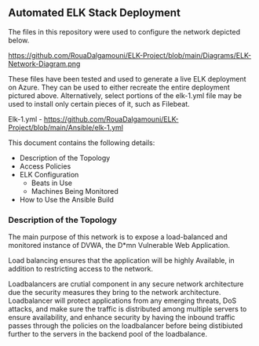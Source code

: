 ## Automated ELK Stack Deployment

The files in this repository were used to configure the network depicted below.

https://github.com/RouaDalgamouni/ELK-Project/blob/main/Diagrams/ELK-Network-Diagram.png 

These files have been tested and used to generate a live ELK deployment on Azure. They can be used to either recreate the entire deployment pictured above. Alternatively, select portions of the elk-1.yml file may be used to install only certain pieces of it, such as Filebeat.

  Elk-1.yml - https://github.com/RouaDalgamouni/ELK-Project/blob/main/Ansible/elk-1.yml 

This document contains the following details:
- Description of the Topology
- Access Policies
- ELK Configuration
  - Beats in Use
  - Machines Being Monitored
- How to Use the Ansible Build


### Description of the Topology

The main purpose of this network is to expose a load-balanced and monitored instance of DVWA, the D*mn Vulnerable Web Application.

Load balancing ensures that the application will be highly Available, in addition to restricting access to the network.

Loadbalancers are crutial component in any secure network architecture due the security measures they bring to the network architecture. Loadbalancer will protect applications from any emerging threats, DoS attacks, and make sure the traffic is distributed among multiple servers to ensure availability, and enhance security by having the inbound traffic passes through the policies on the loadbalancer before being distibiuted further to the servers in the backend pool of the loadbalance.

additionally we added a jump-box-provisioner VM which introduces another layer of security to the network architecture. The purpose of this jump box is to prevent any inbound traffic to the Web Vms directly. Any connection to the VMs can only be achived through the jump-box-provisioner VM.

Integrating an ELK server allows users to easily monitor the vulnerable VMs for changes to the file system and periodically collect metrics from the operating system and from services running on the server (VM) .

- The filebeat will watch for any changes in the file system of the VMs being monitored, it will centerlaize log data, 
- The metricbeat will record detailed information about the operating system and services running on the VM . It will take all the metrics and statistics it collect and output this a dashboard

The configuration details of each machine may be found below.

| Name                 | Function   | IP Address | Operating System     |
|----------------------|------------|------------|----------------------|
| Jump-Box-Provisioner | Gateway    | 10.0.0.4   | Linux - UbuntuServer |
| Web-1                | Web Server | 10.0.0.7   | Linux - UbuntuServer |
| Web-2                | Web Server | 10.0.0.8   | Linux - UbuntuServer |
| ELK-1                | ELK Server | 10.1.0.5   | Linux - UbuntuServer |

### Access Policies

The machines on the internal network are not exposed to the public Internet. 

Only the Jump-Box-Provisioner machine can accept connections from the Internet. Access to this machine is only allowed from the following IP addresses: My_Personal_Machine_IP_Address (60.20.26.168)

Machines within the network can only be accessed by Jump-Box-Provisioner.

- Jump-Box-Provisioner with Ansible container instaleed on it, is the only machine allowed to access the ELK VMs 

A summary of the access policies in place can be found in the table below.

| Name                 | Publicly Accessible | Allowed IP Addresses            |
|----------------------|---------------------|---------------------------------|
| Jump-Box-Provisioner |         Yes         | 60.20.26.168                    |
| Load Balancer        |         Yes         | Any IP Address from Internet    |
| Web-1                |          No         | 10.0.0.4                        |
| Web-2                |          No         | 10.0.0.4                        |
| ELK-1                |         Yes         | 60.20.26.168 10.0.0.7 10.0.0.8  |

|### Elk Configuration

Ansible is used to automate configuration of the ELK machine. No configuration was performed manually, which is advantageous because it is simple, easy to be read by human, easy to write as it does not require coding skills, it is powerful as it helps IT admins to integrate and deploy apps, and mange configuration smoothly and easily, as easy as one click. Which in return increase the productivity and boost productions since it saves a lot of time and effort compared to manual deployment.



The playbook implements the following tasks:
- Install Docker.io on ELK VMs using the Apt module
- Install Python3-pip on ELK VMs using the apt module
- Install Docker on ELK VMs using the pip module
- Increase the virtual memory on the ELK VMs to 262144B using sysctl command
- Download, and launch docker, enable docker service on boot

The following screenshot displays the result of running `docker ps` after successfully configuring the ELK instance.

https://github.com/RouaDalgamouni/ELK-Project/blob/main/Diagrams/ELK-docker-ps.PNG 

### Target Machines & Beats
This ELK server is configured to monitor the following machines:

- Web-1: 10.0.0.7
- Web-2: 10.0.0.8

We have installed the following Beats on these machines:
- Filebeat
- Metricbeat

These Beats allow us to collect the following information from each machine:

- The filebeat will collect logfiles about the operating system and it support structured logs such as auditlogs, server logs, slow logs, and deprecation logs
- The metricbeat is more focused on the system-level metrics. it collects and reports these system-level metrics
Example heartbeat will monitor the uptime of the machine nad auditbeat willgive log data that can help in auditing user and process activity

### Using the Playbook
In order to use the playbook, you will need to have an Ansible control node already configured. Assuming you have such a control node provisioned: 

SSH into the control node and follow the steps below:
- Copy the elk-1.yml file to /etc/ansible directory.
- Update the hosts file to include the hosts/machines you want to run the ansible playbook on. In order to specify which machines the playbook will run on, we need to define groups in the hosts file and list the IP adresses of the machines under each group accordingly. for example the elk-1.yml playbook should be run on Web-1 and Web2 VMs, in the hosts file we add the IP addresses of Web-1 and Web-2 under the [webservers] group. This way when elk-1.yml is executed, only machines under [webserver] group will be effected. same thing applies on the ELK instance/machine.
- Run the playbook, and navigate to the ELK server from your web browser by typing "http://Ip-adress-ELK-Machine:5601/apps/kibana" to check that the installation worked as expected.


